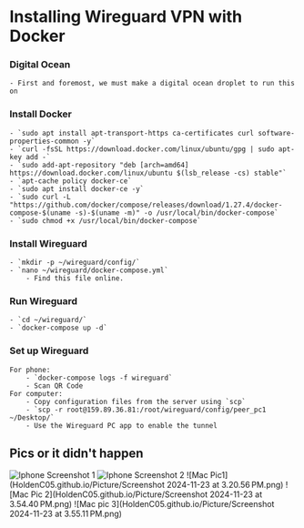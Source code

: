 # Installing Wireguard VPN with Docker
### Digital Ocean
    - First and foremost, we must make a digital ocean droplet to run this on
### Install Docker
    - `sudo apt install apt-transport-https ca-certificates curl software-properties-common -y`
    - `curl -fsSL https://download.docker.com/linux/ubuntu/gpg | sudo apt-key add -`
    - `sudo add-apt-repository "deb [arch=amd64] https://download.docker.com/linux/ubuntu $(lsb_release -cs) stable"`
    - `apt-cache policy docker-ce`
    - `sudo apt install docker-ce -y`
    - `sudo curl -L "https://github.com/docker/compose/releases/download/1.27.4/docker-compose-$(uname -s)-$(uname -m)" -o /usr/local/bin/docker-compose`
    - `sudo chmod +x /usr/local/bin/docker-compose`

### Install Wireguard
    - `mkdir -p ~/wireguard/config/`
    - `nano ~/wireguard/docker-compose.yml`
        - Find this file online.

### Run Wireguard
    - `cd ~/wireguard/`
    - `docker-compose up -d`

### Set up Wireguard
    For phone:
        - `docker-compose logs -f wireguard`
        - Scan QR Code
    For computer:
        - Copy configuration files from the server using `scp`
        - `scp -r root@159.89.36.81:/root/wireguard/config/peer_pc1 ~/Desktop/`
        - Use the Wireguard PC app to enable the tunnel

## Pics or it didn't happen
![Iphone Screenshot 1](HoldenC05.github.io/Picture/D1349372-AFFB-4A6C-8AC8-46A162E685D1_4_5005_c.jpeg)
![Iphone Screenshot 2](HoldenC05.github.io/Picture/2B72BA16-62BA-4B4F-909C-6069D0C072CF_4_5005_c.jpeg)
![Mac Pic1](HoldenC05.github.io/Picture/Screenshot 2024-11-23 at 3.20.56 PM.png)
![Mac Pic 2](HoldenC05.github.io/Picture/Screenshot 2024-11-23 at 3.54.40 PM.png)
![Mac pic 3](HoldenC05.github.io/Picture/Screenshot 2024-11-23 at 3.55.11 PM.png)




